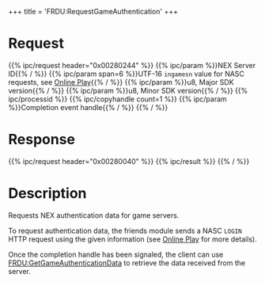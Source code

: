 +++
title = 'FRDU:RequestGameAuthentication'
+++

# Request

{{% ipc/request header="0x00280244" %}}
{{% ipc/param %}}NEX Server ID{{% / %}}
{{% ipc/param span=6 %}}UTF-16 `ingamesn` value for NASC requests, see [Online Play](Online_Play "wikilink"){{% / %}}
{{% ipc/param %}}u8, Major SDK version{{% / %}}
{{% ipc/param %}}u8, Minor SDK version{{% / %}}
{{% ipc/processid %}}
{{% ipc/copyhandle count=1 %}}
{{% ipc/param %}}Completion event handle{{% / %}}
{{% / %}}

# Response

{{% ipc/request header="0x00280040" %}}
{{% ipc/result %}}
{{% / %}}

# Description

Requests NEX authentication data for game servers.

To request authentication data, the friends module sends a NASC `LOGIN` HTTP request using the given information (see [Online Play](Online_Play "wikilink") for more details).

Once the completion handle has been signaled, the client can use [FRDU:GetGameAuthenticationData](FRDU:GetGameAuthenticationData "wikilink") to retrieve the data received from the server.
